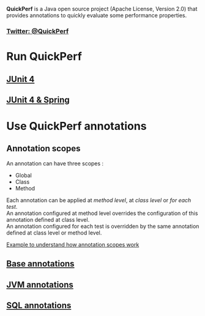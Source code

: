 **QuickPerf** is a Java open source project (Apache License, Version 2.0) that provides annotations to quickly evaluate some performance properties. <br>

### [Twitter: @QuickPerf](https://twitter.com/quickperf)

# Run QuickPerf
## [JUnit 4](https://github.com/quick-perf/doc/wiki/JUnit-4)
## [JUnit 4 & Spring](https://github.com/quick-perf/doc/wiki/JUnit-4--&-Spring)

# Use QuickPerf annotations
## Annotation scopes
An annotation can have three scopes :
* Global
* Class
* Method

Each annotation can be applied at *method level*, at *class level* or *for each test*. <br>
An annotation configured at method level overrides the configuration of this annotation defined at class level. <br>
An annotation configured for each test is overridden by the same annotation defined at class level or method level.

[Example to understand how annotation scopes work](https://github.com/quick-perf/doc/wiki/Example-to-understand-how-annotation-scopes-work) 

## [Base annotations](https://github.com/quick-perf/doc/wiki/base-annotations)
## [JVM annotations](https://github.com/quick-perf/doc/wiki/JVM-annotations)
## [SQL annotations](https://github.com/quick-perf/doc/wiki/SQL-annotations)
